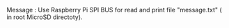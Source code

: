 Message : Use Raspberry Pi SPI BUS for read and print file "message.txt" ( in root MicroSD directoty).
